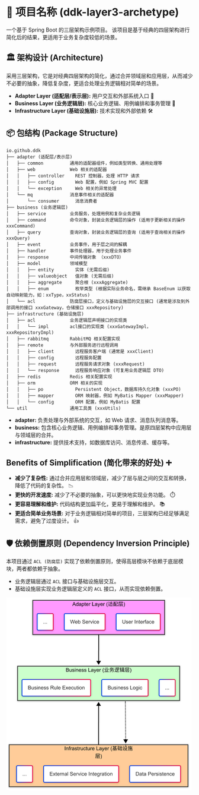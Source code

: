 # 🎉 项目名称 (ddk-layer3-archetype)

一个基于 Spring Boot 的三层架构示例项目。 该项目是基于经典的四层架构进行简化后的结果，更适用于业务复杂度较低的场景。

## 🏛️ 架构设计 (Architecture)

采用三层架构，它是对经典四层架构的简化，通过合并领域层和应用层，从而减少不必要的抽象，降低复杂度，更适合处理业务逻辑相对简单的场景。

*   **Adapter Layer (适配层/表示层):** 用户交互和外部系统入口 🚪
*   **Business Layer (业务逻辑层):** 核心业务逻辑、用例编排和事务管理 🧠
*   **Infrastructure Layer (基础设施层):** 技术实现和外部依赖 🛠️

## 📦 包结构 (Package Structure)

```text
io.github.ddk
├── adapter (适配层/表示层)
│   ├── common          通用的适配器组件，例如类型转换、通用处理等
│   ├── web             Web 相关的适配器
│   │   ├── controller    REST 控制器，处理 HTTP 请求
│   │   ├── config        Web 配置，例如 Spring MVC 配置
│   │   └── exception     Web 相关的异常处理
│   └── mq              消息事件相关的适配器
│       └── consumer      消息消费者
├── business (业务逻辑层)
│   ├── service         业务服务，处理用例和复杂业务逻辑
│   ├── command         命令对象，封装业务逻辑层的操作 (适用于更新相关的操作 xxxCommand)
│   ├── query           查询对象，封装业务逻辑层的查询 (适用于查询相关的操作 xxxQuery)
│   ├── event           业务事件，用于层之间的解耦
│   ├── handler         事件处理器，用于处理业务事件
│   ├── response        中间传输对象 （xxxDTO）
│   ├── model           领域模型
│   │   ├── entity        实体 (无需后缀)
│   │   ├── valueobject   值对象 (无需后缀)
│   │   ├── aggregate     聚合根 (xxxAggregate)
│   │   ├── enum          枚举类型 (根据实际业务命名，需继承 BaseEnum 以获取自动映射能力，如：xxType，xxStatus)
│   └── acl             防腐层接口，定义与基础设施层的交互接口 (通常是涉及到外部调用的接口 xxxGateway，仓储接口 xxxRepository)
├── infrastructure (基础设施层)
│   ├── acl             业务逻辑层声明接口的实现类
│   │   └── impl        acl接口的实现类 (xxxGatewayImpl， xxxRepositoryImpl)
│   ├── rabbitmq        RabbitMQ 相关配置实现
│   ├── remote          与外部服务进行远程调用
│   │   ├── client        远程服务客户端 (通常是 xxxClient)
│   │   ├── config        远程服务配置
│   │   ├── request       远程服务请求对象 (xxxRequest)
│   │   └── response      远程服务响应对象 (可复用业务逻辑层 DTO)
│   ├── redis           Redis 相关配置实现
│   ├── orm             ORM 相关的实现
│   │   ├── po            Persistent Object，数据库持久化对象 (xxxPO)
│   │   ├── mapper        ORM 映射器，例如 MyBatis Mapper (xxxMapper)
│   │   └── config        ORM 配置，例如 MyBatis 配置
└── util                通用工具类 (xxxUtils)
```

*   **adapter:** 负责处理与外部系统的交互，如 Web 请求、消息队列消息等。
*   **business:** 包含核心业务逻辑、用例编排和事务管理。是原四层架构中应用层与领域层的合并。
*   **infrastructure:** 提供技术支持，如数据库访问、消息传递、缓存等。

## Benefits of Simplification (简化带来的好处) ➕

*   **减少了复杂性:** 通过合并应用层和领域层，减少了层与层之间的交互和转换，降低了代码的复杂性。 📉
*   **更快的开发速度:** 减少了不必要的抽象，可以更快地实现业务功能。 ⏱️
*   **更容易理解和维护:** 代码结构更加扁平化，更易于理解和维护。 📚
*   **更适合简单业务场景:** 对于业务逻辑相对简单的项目，三层架构已经足够满足需求，避免了过度设计。 👍

## 🛡️ 依赖倒置原则 (Dependency Inversion Principle)

本项目通过 `ACL (防腐层)` 实现了依赖倒置原则，使得高层模块不依赖于底层模块，两者都依赖于抽象。

*   业务逻辑层通过 `ACL` 接口与基础设施层交互。
*   基础设施层实现业务逻辑层定义的 `ACL` 接口，从而实现依赖倒置。

<img src="3-layer.png" alt="4-layer" width=500/>
